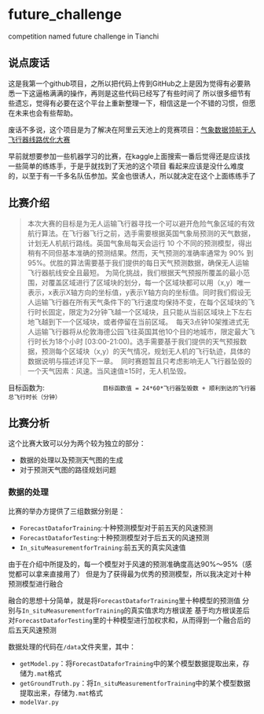 # future_challenge
competition named future challenge in Tianchi

## 说点废话

这是我第一个github项目，之所以把代码上传到GitHub之上是因为觉得有必要熟悉一下这逼格满满的操作，再则是这些代码已经写了有些时间了
所以很多细节有些遗忘，觉得有必要在这个平台上重新整理一下，相信这是一个不错的习惯，但愿在未来也会有些帮助。

废话不多说，这个项目是为了解决在阿里云天池上的竞赛项目：[气象数据领航无人飞行器线路优化大赛](https://tianchi.aliyun.com/competition/introduction.htm?spm=5176.100066.0.0.2c2390983syq0l&raceId=231622)

早前就想要参加一些机器学习的比赛，在kaggle上面搜索一番后觉得还是应该找一些简单的练练手，于是乎就找到了天池的这个项目
看起来应该是没什么难度的，以至于有一千多名队伍参加。奖金也很诱人，所以就决定在这个上面练练手了

## 比赛介绍
>  本次大赛的目标是为无人运输飞行器寻找一个可以避开危险气象区域的有效航行算法。在飞行器飞行之前，选手需要根据英国气象局预测的天气数据，计划无人机航行路线。英国气象局每天会运行 10 个不同的预测模型，得出稍有不同但基本准确的预测结果。然而，天气预测的准确率通常为 90% 到 95%。优胜的算法需要基于我们提供的每日天气预测数据，确保无人运输飞行器航线安全且最短。
  为简化挑战，我们根据天气预报所覆盖的最小范围，对覆盖区域进行了区域块的划分，每一个区域块都可以用（x,y）唯一表示，x表示X轴方向的坐标值，y表示Y轴方向的坐标值。同时我们假设无人运输飞行器在所有天气条件下的飞行速度均保持不变，在每个区域块的飞行时长固定，限定为2分钟飞越一个区域块，且只能从当前区域块上下左右地飞越到下一个区域块，或者停留在当前区域。
  每天3点钟10架推进式无人运输飞行器将从伦敦海德公园飞往英国其他10个目的地城市，限定最大飞行时长为18个小时 [03:00-21:00)。选手需要基于我们提供的天气预报数据，预测每个区域块（x,y）的天气情况，规划无人机的飞行轨迹，具体的数据说明与描述详见下一章。
  同时赛题暂且只考虑影响无人飞行器坠毁的一个天气因素：风速。当风速值≥15时，无人机坠毁。

目标函数为:
                              `目标函数值 = 24*60*飞行器坠毁数 + 顺利到达的飞行器总飞行时长（分钟）`

## 比赛分析
这个比赛大致可以分为两个较为独立的部分：

- 数据的处理以及预测天气图的生成
- 对于预测天气图的路径规划问题

### 数据的处理
比赛的举办方提供了三组数据分别是：


- `ForecastDataforTraining`:十种预测模型对于前五天的风速预测
- `ForecastDataforTesting`:十种预测模型对于后五天的风速预测
- `In_situMeasurementforTraining`:前五天的真实风速值

由于在介绍中所提及的，每一个模型对于风速的预测准确度高达90%～95%（感觉都可以拿来直接用了）
但是为了获得最为优秀的预测模型，所以我决定对十种预测模型进行融合

融合的思想十分简单，就是将`ForecastDataforTraining`里十种模型的预测值
分别与`In_situMeasurementforTraining`的真实值求均方根误差
基于均方根误差后对`ForecastDataforTesting`里的十种模型进行加权求和，从而得到一个融合后的后五天风速预测

数据处理的代码在`/data`文件夹里，其中：

- `getModel.py`：将`ForecastDataforTraining`中的某个模型数据提取出来，存储为`.mat`格式
- `getGroundTruth.py`：将`In_situMeasurementforTraining`中的某个模型数据提取出来，存储为`.mat`格式
- `modelVar.py`




